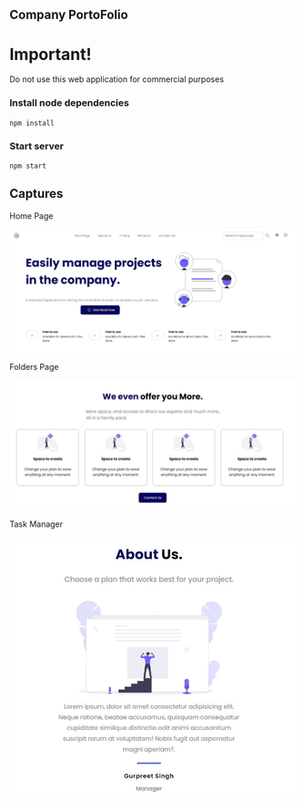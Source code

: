 ## Company PortoFolio

# Important!

Do not use this web application for commercial purposes

### Install node dependencies

```
npm install
```

### Start server

```
npm start
```

## Captures

Home Page

![Photos](src/images/fotos/Preview0.JPG)

Folders Page

![Photos](src/images/fotos/Preview1.JPG)

Task Manager

![Photos](src/images/fotos/Preview2.JPG)
